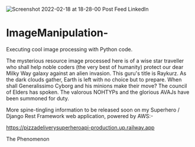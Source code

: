 ![Screenshot 2022-02-18 at 18-28-00 Post Feed LinkedIn](https://user-images.githubusercontent.com/96743401/161512275-e9e9b2a6-efd3-4a9c-ad3e-9bb08fe47306.png)
# ImageManipulation-
Executing cool image processing with Python code.

The mysterious resource image processed here is of a wise star traveller who shall help noble coders (the very best of humanity) protect our dear Milky Way galaxy
against an alien invasion. This guru's title is Raykurz.
As the dark clouds gather, Earth is left with no choice but to prepare. When shall Generalissimo Cyborg and his minions make their move? The council of Elders has spoken.
The valorous NOHTYPs and the glorious AVAJs have been summoned for duty. 

More spine-tingling information to be released soon on my Superhero / Django Rest Framework web application, powered by AWS:-

https://pizzadeliverysuperheroapi-production.up.railway.app

The Phenomenon 
